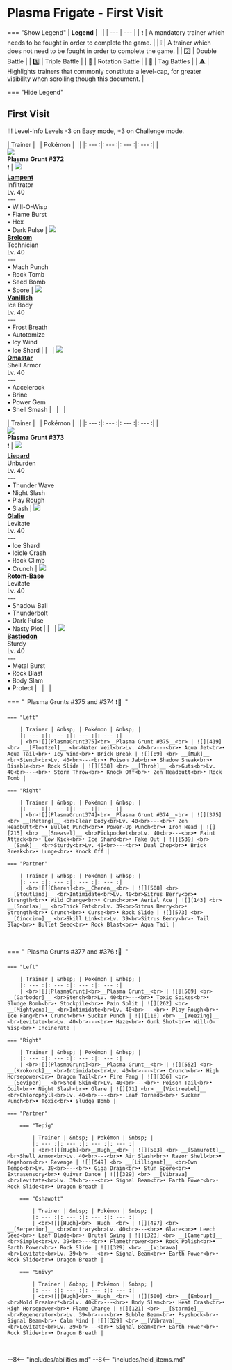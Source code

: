 # Plasma Frigate - First Visit

=== "Show Legend"
    | __Legend__ | &nbsp; |
    | --- | --- |
    | :exclamation: | A mandatory trainer which needs to be fought in order to complete the game. |
    | :grey_exclamation: | A trainer which does not need to be fought in order to complete the game. |
    | :two:  | Double Battle | 
    |  :three:  | Triple Battle |
    | :arrows_counterclockwise:  | Rotation Battle |
    | :handshake: | Tag Battles |
    | :warning: | Highlights trainers that commonly constitute a level-cap, for greater visibility when scrolling though this document. |

=== "Hide Legend"
&nbsp;

## First Visit

!!! Level-Info
    Levels -3 on Easy mode, +3 on Challenge mode.

| Trainer | &nbsp; | Pokémon | &nbsp; |
|: --- :|: --- :|: --- :|: --- :|
| <br>![][PlasmaGrunt372]<br>__Plasma Grunt #372__<br>:exclamation:  | ![][608] <br> __[Lampent]__ <br>Infiltrator<br>Lv. 40<br>---<br>• Will-O-Wisp<br>• Flame Burst<br>• Hex<br>• Dark Pulse | ![][286] <br> __[Breloom]__ <br>Technician<br>Lv. 40<br>---<br>• Mach Punch<br>• Rock Tomb<br>• Seed Bomb<br>• Spore | ![][583] <br> __[Vanillish]__ <br>Ice Body<br>Lv. 40<br>---<br>• Frost Breath<br>• Autotomize<br>• Icy Wind<br>• Ice Shard |
| &nbsp; | ![][139] <br> __[Omastar]__ <br>Shell Armor<br>Lv. 40<br>---<br>• Accelerock<br>• Brine<br>• Power Gem<br>• Shell Smash | &nbsp; | &nbsp; |

| Trainer | &nbsp; | Pokémon | &nbsp; |
|: --- :|: --- :|: --- :|: --- :|
| <br>![][PlasmaGrunt373]<br>__Plasma Grunt #373__<br>:exclamation:  | ![][510] <br> __[Liepard]__ <br>Unburden<br>Lv. 40<br>---<br>• Thunder Wave<br>• Night Slash<br>• Play Rough<br>• Slash | ![][362] <br> __[Glalie]__ <br>Levitate<br>Lv. 40<br>---<br>• Ice Shard<br>• Icicle Crash<br>• Rock Climb<br>• Crunch | ![][479] <br> __[Rotom-Base]__ <br>Levitate<br>Lv. 40<br>---<br>• Shadow Ball<br>• Thunderbolt<br>• Dark Pulse<br>• Nasty Plot |
| &nbsp; | ![][411] <br> __[Bastiodon]__ <br>Sturdy<br>Lv. 40<br>---<br>• Metal Burst<br>• Rock Blast<br>• Body Slam<br>• Protect | &nbsp; | &nbsp; |

=== "&nbsp; Plasma Grunts #375 and #374 :exclamation::handshake: &nbsp;"

    === "Left"
    
        | Trainer | &nbsp; | Pokémon | &nbsp; |
        |: --- :|: --- :|: --- :|: --- :|
        | <br>![][PlasmaGrunt375]<br>__Plasma Grunt #375__<br> | ![][419] <br> __[Floatzel]__ <br>Water Veil<br>Lv. 40<br>---<br>• Aqua Jet<br>• Aqua Tail<br>• Icy Wind<br>• Brick Break | ![][89] <br> __[Muk]__ <br>Stench<br>Lv. 40<br>---<br>• Poison Jab<br>• Shadow Sneak<br>• Disable<br>• Rock Slide | ![][538] <br> __[Throh]__ <br>Guts<br>Lv. 40<br>---<br>• Storm Throw<br>• Knock Off<br>• Zen Headbutt<br>• Rock Tomb |
        
    === "Right"
    
        | Trainer | &nbsp; | Pokémon | &nbsp; |
        |: --- :|: --- :|: --- :|: --- :|
        | <br>![][PlasmaGrunt374]<br>__Plasma Grunt #374__<br> | ![][375] <br> __[Metang]__ <br>Clear Body<br>Lv. 40<br>---<br>• Zen Headbutt<br>• Bullet Punch<br>• Power-Up Punch<br>• Iron Head | ![][215] <br> __[Sneasel]__ <br>Pickpocket<br>Lv. 40<br>---<br>• Faint Attack<br>• Low Kick<br>• Ice Shard<br>• Fake Out | ![][539] <br> __[Sawk]__ <br>Sturdy<br>Lv. 40<br>---<br>• Dual Chop<br>• Brick Break<br>• Lunge<br>• Knock Off |
        
    === "Partner"
    
        | Trainer | &nbsp; | Pokémon | &nbsp; |
        |: --- :|: --- :|: --- :|: --- :|
        | <br>![][Cheren]<br>__Cheren__<br> | ![][508] <br> __[Stoutland]__ <br>Intimidate<br>Lv. 40<br>Sitrus Berry<br>• Strength<br>• Wild Charge<br>• Crunch<br>• Aerial Ace | ![][143] <br> __[Snorlax]__ <br>Thick Fat<br>Lv. 39<br>Sitrus Berry<br>• Strength<br>• Crunch<br>• Curse<br>• Rock Slide | ![][573] <br> __[Cinccino]__ <br>Skill Link<br>Lv. 39<br>Sitrus Berry<br>• Tail Slap<br>• Bullet Seed<br>• Rock Blast<br>• Aqua Tail |
        
    
&nbsp;

=== "&nbsp; Plasma Grunts #377 and #376 :exclamation::handshake: &nbsp;"

    === "Left"
    
        | Trainer | &nbsp; | Pokémon | &nbsp; |
        |: --- :|: --- :|: --- :|: --- :|
        | <br>![][PlasmaGrunt]<br>__Plasma Grunt__<br> | ![][569] <br> __[Garbodor]__ <br>Stench<br>Lv. 40<br>---<br>• Toxic Spikes<br>• Sludge Bomb<br>• Stockpile<br>• Pain Split | ![][262] <br> __[Mightyena]__ <br>Intimidate<br>Lv. 40<br>---<br>• Play Rough<br>• Ice Fang<br>• Crunch<br>• Sucker Punch | ![][110] <br> __[Weezing]__ <br>Levitate<br>Lv. 40<br>---<br>• Haze<br>• Gunk Shot<br>• Will-O-Wisp<br>• Incinerate |
        
    === "Right"
    
        | Trainer | &nbsp; | Pokémon | &nbsp; |
        |: --- :|: --- :|: --- :|: --- :|
        | <br>![][PlasmaGrunt]<br>__Plasma Grunt__<br> | ![][552] <br> __[Krokorok]__ <br>Intimidate<br>Lv. 40<br>---<br>• Crunch<br>• High Horsepower<br>• Dragon Tail<br>• Fire Fang | ![][336] <br> __[Seviper]__ <br>Shed Skin<br>Lv. 40<br>---<br>• Poison Tail<br>• Coil<br>• Night Slash<br>• Glare | ![][71] <br> __[Victreebel]__ <br>Chlorophyll<br>Lv. 40<br>---<br>• Leaf Tornado<br>• Sucker Punch<br>• Toxic<br>• Sludge Bomb |
        
    === "Partner"
    
        === "Tepig"
        
            | Trainer | &nbsp; | Pokémon | &nbsp; |
            |: --- :|: --- :|: --- :|: --- :|
            | <br>![][Hugh]<br>__Hugh__<br> | ![][503] <br> __[Samurott]__ <br>Shell Armor<br>Lv. 40<br>---<br>• Air Slash<br>• Razor Shell<br>• Megahorn<br>• Revenge | ![][549] <br> __[Lilligant]__ <br>Own Tempo<br>Lv. 39<br>---<br>• Giga Drain<br>• Stun Spore<br>• Extrasensory<br>• Quiver Dance | ![][329] <br> __[Vibrava]__ <br>Levitate<br>Lv. 39<br>---<br>• Signal Beam<br>• Earth Power<br>• Rock Slide<br>• Dragon Breath |
            
        === "Oshawott"
        
            | Trainer | &nbsp; | Pokémon | &nbsp; |
            |: --- :|: --- :|: --- :|: --- :|
            | <br>![][Hugh]<br>__Hugh__<br> | ![][497] <br> __[Serperior]__ <br>Contrary<br>Lv. 40<br>---<br>• Glare<br>• Leech Seed<br>• Leaf Blade<br>• Brutal Swing | ![][323] <br> __[Camerupt]__ <br>Simple<br>Lv. 39<br>---<br>• Flamethrower<br>• Rock Polish<br>• Earth Power<br>• Rock Slide | ![][329] <br> __[Vibrava]__ <br>Levitate<br>Lv. 39<br>---<br>• Signal Beam<br>• Earth Power<br>• Rock Slide<br>• Dragon Breath |
            
        === "Snivy"
        
            | Trainer | &nbsp; | Pokémon | &nbsp; |
            |: --- :|: --- :|: --- :|: --- :|
            | <br>![][Hugh]<br>__Hugh__<br> | ![][500] <br> __[Emboar]__ <br>Mold Breaker*<br>Lv. 40<br>---<br>• Body Slam<br>• Heat Crash<br>• High Horsepower<br>• Flame Charge | ![][121] <br> __[Starmie]__ <br>Regenerator<br>Lv. 39<br>---<br>• Bubble Beam<br>• Psyshock<br>• Signal Beam<br>• Calm Mind | ![][329] <br> __[Vibrava]__ <br>Levitate<br>Lv. 39<br>---<br>• Signal Beam<br>• Earth Power<br>• Rock Slide<br>• Dragon Breath |
            
        
    
&nbsp;





--8<-- "includes/abilities.md"
--8<-- "includes/held_items.md"

[PlasmaGrunt372]: ../img/Trainers/Plasma_Grunt_Male.gif
[608]: ../img/animated/608.gif
[Lampent]: ../../pokemons/608/
[286]: ../img/animated/286.gif
[Breloom]: ../../pokemons/286/
[583]: ../img/animated/583.gif
[Vanillish]: ../../pokemons/583/
[139]: ../img/animated/139.gif
[Omastar]: ../../pokemons/139/
[PlasmaGrunt373]: ../img/Trainers/Plasma_Grunt_Male.gif
[510]: ../img/animated/510.gif
[Liepard]: ../../pokemons/510/
[362]: ../img/animated/362.gif
[Glalie]: ../../pokemons/362/
[479]: ../img/animated/479.gif
[Rotom-Base]: ../../pokemons/479/
[411]: ../img/animated/411.gif
[Bastiodon]: ../../pokemons/411/
[PlasmaGrunt375]: ../img/Trainers/Plasma_Grunt_Male.gif
[419]: ../img/animated/419.gif
[Floatzel]: ../../pokemons/419/
[89]: ../img/animated/89.gif
[Muk]: ../../pokemons/089/
[538]: ../img/animated/538.gif
[Throh]: ../../pokemons/538/
[PlasmaGrunt374]: ../img/Trainers/Plasma_Grunt_Male.gif
[375]: ../img/animated/375.gif
[Metang]: ../../pokemons/375/
[215]: ../img/animated/215.gif
[Sneasel]: ../../pokemons/215/
[539]: ../img/animated/539.gif
[Sawk]: ../../pokemons/539/
[Cheren]: ../img/Trainers/Cheren.gif
[508]: ../img/animated/508.gif
[Stoutland]: ../../pokemons/508/
[143]: ../img/animated/143.gif
[Snorlax]: ../../pokemons/143/
[573]: ../img/animated/573.gif
[Cinccino]: ../../pokemons/573/
[PlasmaGrunt]: ../img/Trainers/Plasma_Grunt_Male.gif
[569]: ../img/animated/569.gif
[Garbodor]: ../../pokemons/569/
[262]: ../img/animated/262.gif
[Mightyena]: ../../pokemons/262/
[110]: ../img/animated/110.gif
[Weezing]: ../../pokemons/110/
[552]: ../img/animated/552.gif
[Krokorok]: ../../pokemons/552/
[336]: ../img/animated/336.gif
[Seviper]: ../../pokemons/336/
[71]: ../img/animated/71.gif
[Victreebel]: ../../pokemons/071/
[Hugh]: ../img/Trainers/Hugh.gif
[503]: ../img/animated/503.gif
[Samurott]: ../../pokemons/503/
[549]: ../img/animated/549.gif
[Lilligant]: ../../pokemons/549/
[329]: ../img/animated/329.gif
[Vibrava]: ../../pokemons/329/
[497]: ../img/animated/497.gif
[Serperior]: ../../pokemons/497/
[323]: ../img/animated/323.gif
[Camerupt]: ../../pokemons/323/
[500]: ../img/animated/500.gif
[Emboar]: ../../pokemons/500/
[121]: ../img/animated/121.gif
[Starmie]: ../../pokemons/121/